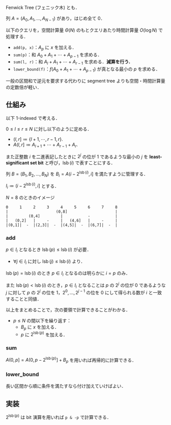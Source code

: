Fenwick Tree (フェニック木) とも．

列 $A=(A_0,A_1,\dots,A_{N-1})$ があり，はじめ全て $0$．

以下のクエリを，空間計算量 $\Theta(N)$ のもとクエリあたり時間計算量 $O(\log N)$ で処理する．

- `add(p, x)`：$A_p$ に $x$ を加える．
- `sum(p)`：和 $A_0+A_1+\cdots+A_{p-1}$ を求める．
- `sum(l, r)`：和 $A_l+A_1+\cdots+A_{r-1}$ を求める．**減算を行う．**
- `lower_bound(f)`：$f(A_0+A_1+\cdots+A_{p-1})$ が真となる最小の $p$ を求める．

一般の区間和で逆元を要求する代わりに segment tree よりも空間・時間計算量の定数倍が軽い．

## 仕組み

以下 1-indexed で考える．

$0\leq l\leq r\leq N$ に対し以下のように定める．

- $(l,r]\coloneqq\{l+1,\cdots,r-1,r\}.$
- $A(l,r]\coloneqq A_{l+1}+\cdots+A_{r-1}+A_r.$

また正整数 $i$ を二進表記したときに $2^j$ の位が $1$ であるような最小の $j$ を **least-significant set bit** と呼び，$\operatorname{lsb}(i)$ で表すことにする．

列 $B=(B_1,B_2,\dots,B_N)$ を $B_i=A(i-2^{\operatorname{lsb}(i)},i]$ を満たすように管理する．

$I_i\coloneqq(i-2^{\operatorname{lsb}(i)},i]$ とする．

$N=8$ のときのイメージ
```
0     1     2     3     4     5     6     7     8
|                     (0,8]                     |
|         (0,4]         |           -           |
|   (0,2]   |     -     |   (4,6]   |     -     |
|(0,1]|  -  |(2,3]|  -  |(4,5]|  -  |(6,7]|  -  |
```

### add

$p\in I_i$ となるとき $\operatorname{lsb}(p) \leq \operatorname{lsb}(i)$ が必要．

- $\forall j\in I_i$ に対し $\operatorname{lsb}(j) \leq \operatorname{lsb}(i)$ より．

$\operatorname{lsb}(p)=\operatorname{lsb}(i)$ のとき $p\in I_i$ となるのは明らかに $i=p$ のみ．

また $\operatorname{lsb}(p) \lt \operatorname{lsb}(i)$ のとき，$p\in I_i$ となることは $p$ の $2^j$ の位が $0$ であるような $j$ に対して $p$ の $2^j$ の位を $1$，$2^0,\dots,2^{j-1}$ の位を $0$ にして得られる数が $i$ と一致することと同値．

以上をまとめることで，次の要領で計算できることがわかる．

- $p\leq N$ の間以下を繰り返す：
  - $B_p$ に $x$ を加える．
  - $p$ に $2^{\operatorname{lsb}(p)}$ を加える．

### sum

$A(0,p]=A(0,p-2^{\operatorname{lsb}(p)}]+B_p$ を用いれば再帰的に計算できる．

### lower_bound

長い区間から順に条件を満たすなら付け加えていけばよい．

## 実装

$2^{\operatorname{lsb}(p)}$ は bit 演算を用いれば `p & -p` で計算できる．